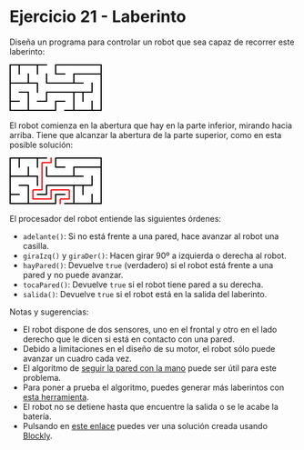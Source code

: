 # Ejercicio 21 - Laberinto

Diseña un programa para controlar un robot que sea capaz de recorrer este laberinto:

![](laberinto.png)

El robot comienza en la abertura que hay en la parte inferior, mirando hacia arriba. Tiene que alcanzar la abertura de la parte superior, como en esta posible solución:

![](solucion.png)

El procesador del robot entiende las siguientes órdenes:

- `adelante()`: Si no está frente a una pared, hace avanzar al robot una casilla.
- `giraIzq()` y `giraDer()`: Hacen girar 90º a izquierda o derecha al robot.
- `hayPared()`: Devuelve `true` (verdadero) si el robot está frente a una pared y no puede avanzar.
- `tocaPared()`: Devuelve `true` si el robot tiene pared a su derecha.
- `salida()`: Devuelve `true` si el robot está en la salida del laberinto.

Notas y sugerencias:

- El robot dispone de dos sensores, uno en el frontal y otro en el lado derecho que le dicen si está en contacto con una pared.
- Debido a limitaciones en el diseño de su motor, el robot sólo puede avanzar un cuadro cada vez.
- El algoritmo de [seguir la pared con la mano](https://en.wikipedia.org/wiki/Maze_solving_algorithm#Wall_follower) puede ser útil para este problema.
- Para poner a prueba el algoritmo, puedes generar más laberintos con [esta herramienta](http://www.mazegenerator.net/).
- El robot no se detiene hasta que encuentre la salida o se le acabe la batería.
- Pulsando en [este enlace](https://blockly-games.appspot.com/maze?lang=es&level=10&skin=0#rkxx8g) puedes ver una solución creada usando [Blockly](https://developers.google.com/blockly/).

